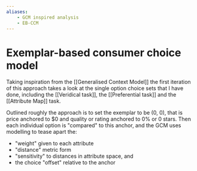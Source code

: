 ```yaml
---
aliases:
    - GCM inspired analysis
    - EB-CCM
---
```


# Exemplar-based consumer choice model

Taking inspiration from the [[Generalised Context Model]]  the first iteration of this approach takes a look at the single option choice sets that I have done, including the [[Veridical task]], the [[Preferential task]] and the [[Attribute Map]] task.

Outlined roughly the approach is to set the exemplar to be (0, 0), that is price anchored to $0 and quality or rating anchored to 0% or 0 stars. Then each individual option is "compared" to this anchor, and the GCM uses modelling to tease apart the:
* "weight" given to each attribute
* "distance" metric form
* "sensitivity" to distances in attribute space, and
* the choice "offset" relative to the anchor
